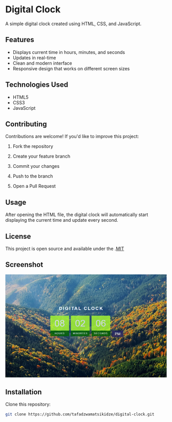 
# Digital Clock

A simple digital clock created using HTML, CSS, and JavaScript.

## Features

- Displays current time in hours, minutes, and seconds
- Updates in real-time
- Clean and modern interface
- Responsive design that works on different screen sizes

##  Technologies Used

- HTML5
- CSS3
- JavaScript

## Contributing

Contributions are welcome! If you'd like to improve this project:

1. Fork the repository

2. Create your feature branch 

3. Commit your changes 

4. Push to the branch 

5. Open a Pull Request

## Usage

After opening the HTML file, the digital clock will automatically start displaying the current time and update every second.

## License

This project is open source and available under the .[MIT](https://choosealicense.com/licenses/mit/)


## Screenshot

![Digital Clock Screenshot](./screenshort.png)




## Installation

Clone this repository:
   ```bash
   git clone https://github.com/tafadzwamatsikidze/digital-clock.git
    
